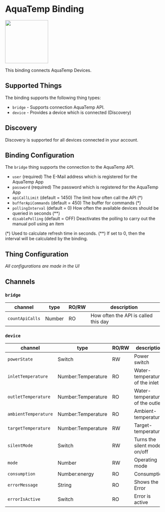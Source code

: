 # AquaTemp Binding

<img src="org.smarthomej.binding.aquatemp/doc/AquaTempLogo.png" width="140"/>

This binding connects AquaTemp Devices.

## Supported Things

The binding supports the following thing types:

* `bridge` - Supports connection AquaTemp API.
* `device` - Provides a device which is connected (Discovery)

## Discovery

Discovery is supported for all devices connected in your account.

## Binding Configuration

The `bridge` thing supports the connection to the AquaTemp API.
 
* `user` (required) The E-Mail address which is registered for the AquaTemp App
* `password` (required) The password which is registered for the AquaTemp App
* `apiCallLimit` (default = 1450) The limit how often call the API (*) 
* `bufferApiCommands` (default = 450) The buffer for commands (*)
* `pollingInterval` (default = 0) How often the available devices should be queried in seconds (**) 
* `disablePolling` (default = OFF) Deactivates the polling to carry out the manual poll using an item


(*) Used to calculate refresh time in seconds.
(**) If set to 0, then the interval will be calculated by the binding.

## Thing Configuration

_All configurations are made in the UI_

## Channels

### `bridge`

| channel             | type   | RO/RW | description                                |
|---------------------|--------|-------|--------------------------------------------|
| `countApiCalls`     | Number | RO    | How often the API is called this day       |


### `device`

| channel              | type               | RO/RW | description                     |
|----------------------|--------------------|-------|---------------------------------|
| `powerState`         | Switch             | RW    | Power switch                    |
| `inletTemperature`   | Number:Temperature | RO    | Water-temperature of the inlet  |
| `outletTemperature`  | Number:Temperature | RO    | Water-temperature of the outlet |
| `ambientTemperature` | Number:Temperature | RO    | Ambient-temperature             |
| `targetTemperature`  | Number:Temperature | RW    | Target-temperature              |
| `silentMode`         | Switch             | RW    | Turns the silent mode on/off    |
| `mode`               | Number             | RW    | Operating mode                  |
| `consumption`        | Number:energy      | RO    | Consumption                     |
| `errorMessage`       | String             | RO    | Shows the Error                 |
| `errorIsActive`      | Switch             | RO    | Error is active                 |

